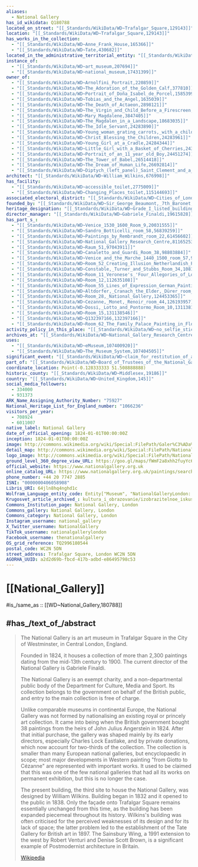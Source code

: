 ```yaml
---
aliases:
  - National Gallery
has_id_wikidata: Q180788
located_on_street: "[[_Standards/WikiData/WD~Trafalgar_Square,129143]]"
location: "[[_Standards/WikiData/WD~Trafalgar_Square,129143]]"
has_works_in_the_collection:
  - "[[_Standards/WikiData/WD~Anne_Frank_House,165366]]"
  - "[[_Standards/WikiData/WD~Tate,430682]]"
located_in_the_administrative_territorial_entity: "[[_Standards/WikiData/WD~City_of_Westminster,179351]]"
instance_of:
  - "[[_Standards/WikiData/WD~art_museum,207694]]"
  - "[[_Standards/WikiData/WD~national_museum,17431399]]"
owner_of:
  - "[[_Standards/WikiData/WD~Arnolfini_Portrait,220859]]"
  - "[[_Standards/WikiData/WD~The_Adoration_of_the_Golden_Calf,377810]]"
  - "[[_Standards/WikiData/WD~Portrait_of_Doña_Isabel_de_Porcel,1585399]]"
  - "[[_Standards/WikiData/WD~Tobias_and_the_Angel,1635039]]"
  - "[[_Standards/WikiData/WD~The_Death_of_Actaeon,2898121]]"
  - "[[_Standards/WikiData/WD~The_Virgin_and_Child_Before_a_Firescreen,3213795]]"
  - "[[_Standards/WikiData/WD~Mary_Magdalene,3847405]]"
  - "[[_Standards/WikiData/WD~The_Magdalen_in_a_Landscape,18683035]]"
  - "[[_Standards/WikiData/WD~The_Idle_Servant,24283890]]"
  - "[[_Standards/WikiData/WD~Young_woman_grating_carrots,_with_a_child_watching,24283919]]"
  - "[[_Standards/WikiData/WD~Christ_Blessing_the_Children,24283961]]"
  - "[[_Standards/WikiData/WD~Young_Girl_at_a_Cradle,24284344]]"
  - "[[_Standards/WikiData/WD~Little_Girl_with_a_Basket_of_Cherries,24359774]]"
  - "[[_Standards/WikiData/WD~Portrait_of_an_11_year_old_Boy,24451274]]"
  - "[[_Standards/WikiData/WD~The_Tower_of_Babel,26514418]]"
  - "[[_Standards/WikiData/WD~The_Dream_of_Human_Life,26692814]]"
  - "[[_Standards/WikiData/WD~Diptych_(left_panel)_Saint_Clement_and_a_Donor,26699512]]"
architect: "[[_Standards/WikiData/WD~William_Wilkins,676998]]"
has_facility:
  - "[[_Standards/WikiData/WD~accessible_toilet,2775009]]"
  - "[[_Standards/WikiData/WD~Changing_Places_toilet,115144693]]"
associated_electoral_district: "[[_Standards/WikiData/WD~Cities_of_London_and_Westminster,3235346]]"
founded_by: "[[_Standards/WikiData/WD~Sir_George_Beaumont,_7th_Baronet,7526834]]"
heritage_designation: "[[_Standards/WikiData/WD~Grade_I_listed_building,15700818]]"
director_manager: "[[_Standards/WikiData/WD~Gabriele_Finaldi,19615828]]"
has_part_s_:
  - "[[_Standards/WikiData/WD~Venice_1530_1600_Room_9,20031555]]"
  - "[[_Standards/WikiData/WD~Sandro_Botticelli_room_58,56839259]]"
  - "[[_Standards/WikiData/WD~Paintings_by_Rembrandt_room_22,61456602]]"
  - "[[_Standards/WikiData/WD~National_Gallery_Research_Centre,81165253]]"
  - "[[_Standards/WikiData/WD~Raum_51,97043911]]"
  - "[[_Standards/WikiData/WD~Canaletto_and_Guardi_Room_38,98803884]]"
  - "[[_Standards/WikiData/WD~Venice_and_the_Marche_1440_1500_room_57,99334017]]"
  - "[[_Standards/WikiData/WD~Room_52_Creating_Illusion_Netherlandish_Painting_1420_1480,107326730]]"
  - "[[_Standards/WikiData/WD~Constable,_Turner_and_Stubbs_Room_34,108136981]]"
  - "[[_Standards/WikiData/WD~Room_11_Veronese's_'Four_Allegories_of_Love',109277885]]"
  - "[[_Standards/WikiData/WD~Room_12,112635108]]"
  - "[[_Standards/WikiData/WD~Room_55_Lines_of_Expression_German_Painting_1400_1520,112872185]]"
  - "[[_Standards/WikiData/WD~Altdorfer,_Cranach_the_Elder,_Dürer_room_25,123102862]]"
  - "[[_Standards/WikiData/WD~Room_28,_National_Gallery,124453365]]"
  - "[[_Standards/WikiData/WD~Cezanne,_Monet,_Renoir_room_44,126193957]]"
  - "[[_Standards/WikiData/WD~Dossi,_Lotto_and_Pontormo_Room_10,131138178]]"
  - "[[_Standards/WikiData/WD~Room_15,131138546]]"
  - "[[_Standards/WikiData/WD~Q132397166,132397166]]"
  - "[[_Standards/WikiData/WD~Room_62_The_Family_Palace_Painting_in_Florence_1400_1500,135496535]]"
activity_policy_in_this_place: "[[_Standards/WikiData/WD~no_selfie_sticks,53540617]]"
archives_at: "[[_Standards/WikiData/WD~National_Gallery_Research_Centre,81165253]]"
uses:
  - "[[_Standards/WikiData/WD~eMuseum,107400920]]"
  - "[[_Standards/WikiData/WD~The_Museum_System,107404505]]"
significant_event: "[[_Standards/WikiData/WD~claim_for_restitution_of_an_artwork,107614552]]"
part_of: "[[_Standards/WikiData/WD~Board_of_Trustees_of_the_National_Gallery,117006408]]"
coordinate_location: Point(-0.128333333 51.508888888)
historic_county: "[[_Standards/WikiData/WD~Middlesex,19186]]"
country: "[[_Standards/WikiData/WD~United_Kingdom,145]]"
social_media_followers:
  - 334000
  - 931373
ARK_Name_Assigning_Authority_Number: "75927"
National_Heritage_List_for_England_number: "1066236"
visitors_per_year:
  - 708924
  - 6011007
native_label: National Gallery
date_of_official_opening: 1824-01-01T00:00:00Z
inception: 1824-01-01T00:00:00Z
image: http://commons.wikimedia.org/wiki/Special:FilePath/Galer%C3%ADa%20Nacional%2C%20Londres%2C%20Inglaterra%2C%202014-08-07%2C%20DD%20036.JPG
detail_map: http://commons.wikimedia.org/wiki/Special:FilePath/National%20Gallery%201st%20floor%20plan.svg
logo_image: http://commons.wikimedia.org/wiki/Special:FilePath/National%20Gallery%20London%20logo.svg
ground_level_360_degree_view_URL: https://goo.gl/maps/fWmF2a8xhh2fuyYc6
official_website: https://www.nationalgallery.org.uk
online_catalog_URL: https://www.nationalgallery.org.uk/paintings/search-the-collection
phone_number: +44 20 7747 2885
ISNI: "0000000406058908"
Libris_URI: 64jln8hq4nghd1c
Wolfram_Language_entity_code: Entity["Museum", "NationalGalleryLondon::t8jnm"]
Krugosvet_article_archived_: kultura_i_obrazovanie/izobrazitelnoe_iskusstvo/NATSIONALNAYA_GALEREYA.html
Commons_Institution_page: National Gallery, London
Commons_gallery: National Gallery, London
Commons_category: National Gallery, London
Instagram_username: national_gallery
X_Twitter_username: NationalGallery
TikTok_username: nationalgallerylondon
Facebook_username: thenationalgallery
OS_grid_reference: TQ2996180544
postal_code: WC2N 5DN
street_address: Trafalgar Square, London WC2N 5DN
AGORHA_UUID: a2d2d69b-fbcd-417b-adbd-e86495798c53
---
```


# [[National_Gallery]] 

#is_/same_as :: [[WD~National_Gallery,180788]] 

## #has_/text_of_/abstract 

> The National Gallery is an art museum in Trafalgar Square in the City of Westminster, 
> in Central London, England. 
> 
> Founded in 1824, it houses a collection of more than 2,300 paintings 
> dating from the mid-13th century to 1900. 
> The current director of the National Gallery is Gabriele Finaldi.
>
> The National Gallery is an exempt charity, 
> and a non-departmental public body of the Department for Culture, Media and Sport. 
> Its collection belongs to the government on behalf of the British public, 
> and entry to the main collection is free of charge.
>
> Unlike comparable museums in continental Europe, 
> the National Gallery was not formed by nationalising an existing royal or princely art collection. It came into being when the British government bought 38 paintings from the heirs of John Julius Angerstein in 1824. After that initial purchase, the gallery was shaped mainly by its early directors, especially Charles Lock Eastlake, and by private donations, which now account for two-thirds of the collection. The collection is smaller than many European national galleries, but encyclopaedic in scope; most major developments in Western painting "from Giotto to Cézanne" are represented with important works. It used to be claimed that this was one of the few national galleries that had all its works on permanent exhibition, but this is no longer the case.
>
> The present building, the third site to house the National Gallery, was designed by William Wilkins. Building began in 1832 and it opened to the public in 1838. Only the façade onto Trafalgar Square remains essentially unchanged from this time, as the building has been expanded piecemeal throughout its history. Wilkins's building was often criticised for the perceived weaknesses of its design and for its lack of space; the latter problem led to the establishment of the Tate Gallery for British art in 1897. The Sainsbury Wing, a 1991 extension to the west by Robert Venturi and Denise Scott Brown, is a significant example of Postmodernist architecture in Britain.
>
> [Wikipedia](https://en.wikipedia.org/wiki/National%20Gallery) 

